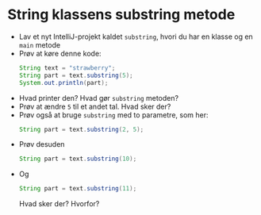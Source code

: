# String klassens substring metode
- Lav et nyt IntelliJ-projekt kaldet `substring`, hvori du har en klasse og en `main` metode
- Prøv at køre denne kode:
  ```java
  String text = "strawberry";
  String part = text.substring(5);
  System.out.println(part);
  ```
- Hvad printer den? Hvad gør `substring` metoden?
- Prøv at ændre `5` til et andet tal. Hvad sker der?
- Prøv også at bruge `substring` med to parametre, som her:
  ```java
  String part = text.substring(2, 5);
  ```
- Prøv desuden
    ```java
    String part = text.substring(10);
    ```
- Og 
    ```java
    String part = text.substring(11);
    ```
    Hvad sker der? Hvorfor?